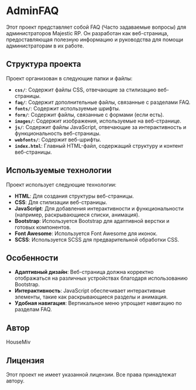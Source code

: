# AdminFAQ

Этот проект представляет собой FAQ (Часто задаваемые вопросы) для администраторов Majestic RP. Он разработан как веб-страница, предоставляющая полезную информацию и руководства для помощи администраторам в их работе.

## Структура проекта

Проект организован в следующие папки и файлы:

*   **`css/`**: Содержит файлы CSS, отвечающие за стилизацию веб-страницы.
*   **`faq/`**: Содержит дополнительные файлы, связанные с разделами FAQ.
*   **`fonts/`**: Содержит используемые шрифты.
*   **`form/`**: Содержит файлы, связанные с формами (если есть).
*   **`images/`**: Содержит изображения, используемые на веб-странице.
*   **`js/`**: Содержит файлы JavaScript, отвечающие за интерактивность и функциональность веб-страницы.
*   **`webfonts/`**: Содержит веб-шрифты.
*   **`index.html`**: Главный HTML-файл, содержащий структуру и контент веб-страницы.

## Используемые технологии

Проект использует следующие технологии:

*   **HTML**: Для создания структуры веб-страницы.
*   **CSS**: Для стилизации веб-страницы.
*   **JavaScript**: Для добавления интерактивности и функциональности (например, раскрывающиеся списки, анимация).
*   **Bootstrap**: Используется Bootstrap для адаптивной верстки и готовых компонентов.
*   **Font Awesome**: Используется Font Awesome для иконок.
*   **SCSS**: Используется SCSS для предварительной обработки CSS.

## Особенности
*   **Адаптивный дизайн**: Веб-страница должна корректно отображаться на различных устройствах благодаря использованию Bootstrap.
*   **Интерактивность**: JavaScript обеспечивает интерактивные элементы, такие как раскрывающиеся разделы и анимация.
*   **Удобная навигация**:  Вертикальное меню упрощает навигацию по разделам FAQ.

## Автор
HouseMiv

## Лицензия
Этот проект не имеет указанной лицензии. Все права принадлежат автору.
